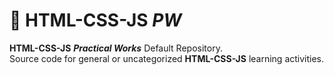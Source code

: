 # 📔 HTML-CSS-JS _PW_

**HTML-CSS-JS** **_Practical Works_** Default Repository. <br />
Source code for general or uncategorized **HTML-CSS-JS** learning activities.
